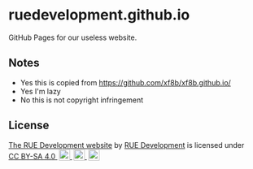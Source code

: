 # ruedevelopment.github.io

GitHub Pages for our useless website.

## Notes

- Yes this is copied from <https://github.com/xf8b/xf8b.github.io/>
- Yes I'm lazy
- No this is not copyright infringement

## License

<p>
    <a property="dct:title" rel="cc:attributionURL" href="https://ruedevelopment.github.io/">The RUE Development website</a>
    by
    <a rel="cc:attributionURL dct:creator" property="cc:attributionName" href="https://github.com/ruedevelopment/">RUE Development</a>
    is licensed under
    <a href="http://creativecommons.org/licenses/by-sa/4.0/" target="_blank" rel="license noopener noreferrer" style="display:inline-block;">CC BY-SA 4.0
        <img style="height:22px!important;margin-left:3px;vertical-align:text-bottom;" src="https://mirrors.creativecommons.org/presskit/icons/cc.svg" alt="CC symbol" width="22" height="22">
        <img style="height:22px!important;margin-left:3px;vertical-align:text-bottom;" src="https://mirrors.creativecommons.org/presskit/icons/by.svg" alt="Attribution symbol" width="22" height="22">
        <img style="height:22px!important;margin-left:3px;vertical-align:text-bottom;" src="https://mirrors.creativecommons.org/presskit/icons/sa.svg" alt="ShareAlike symbol" width="22" height="22">
    </a>
</p>
